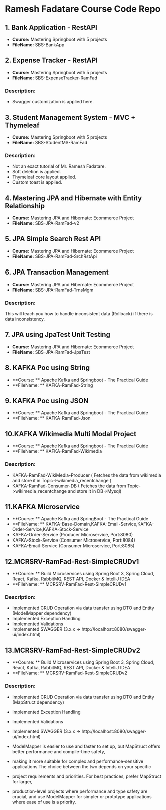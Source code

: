 # Ramesh Fadatare Course Code Repo

## 1. Bank Application - RestAPI
- **Course:** Mastering Springboot with 5 projects
- **FileName:** SBS-BankApp

## 2. Expense Tracker - RestAPI
- **Course:** Mastering Springboot with 5 projects
- **FileName:** SBS-ExpenseTracker-RamFad

### Description:
- Swagger customization is applied here.

## 3. Student Management System - MVC + Thymeleaf
- **Course:** Mastering Springboot with 5 projects
- **FileName:** SBS-StudentMS-RamFad

### Description:
- Not an exact tutorial of Mr. Ramesh Fadatare.
- Soft deletion is applied.
- Thymeleaf core layout applied.
- Custom toast is applied.

## 4. Mastering JPA and Hibernate with Entity Relationship
- **Course:** Mastering JPA and Hibernate: Ecommerce Project
- **FileName:** SBS-JPA-RamFad-v2

## 5. JPA Simple Search Rest API
- **Course:** Mastering JPA and Hibernate: Ecommerce Project
- **FileName:** SBS-JPA-RamFad-SrchRstApi

## 6. JPA Transaction Management
- **Course:** Mastering JPA and Hibernate: Ecommerce Project
- **FileName:** SBS-JPA-RamFad-TrnsMgm

### Description:
This will teach you how to handle inconsistent data (Rollback) if there is data inconsistency.

## 7. JPA using JpaTest Unit Testing
- **Course:** Mastering JPA and Hibernate: Ecommerce Project
- **FileName:** SBS-JPA-RamFad-JpaTest
	
## 8. KAFKA Poc using String
- **Course: ** Apache Kafka and Springboot - The Practical Guide
- **FileName: ** KAFKA-RamFad-String

## 9. KAFKA Poc using JSON
- **Course: ** Apache Kafka and Springboot - The Practical Guide
- **FileName: ** KAFKA-RamFad-Json

## 10.KAFKA Wikimedia Multi Modal Project
- **Course: ** Apache Kafka and Springboot - The Practical Guide
- **FileName: ** KAFKA-RamFad-Wikimedia

### Description:
- KAFKA-RamFad-WikiMedia-Producer ( Fetches the data from wikimedia and store it in Topic->wikimedia_recentchange )
- KAFKA-RamFad-Consumer-DB ( Fetches the data from Topic->wikimedia_recentchange and store it in DB->Mysql)


## 11.KAFKA Microservice
- **Course: ** Apache Kafka and SpringBoot - The Practical Guide
- **FileName: ** KAFKA-Base-Domain,KAFKA-Email-Service,KAFKA-Order-Service,KAFKA-Stock-Service
- KAFKA-Order-Service (Producer Microservice, Port:8080)
- KAFKA-Stock-Service (Consumer Microservice, Port:8084)
- KAFKA-Email-Service (Consumer Microservice, Port:8085)

## 12.MCRSRV-RamFad-Rest-SimpleCRUDv1
- **Course: ** Build Microservices using Spring Boot 3, Spring Cloud, React, Kafka, RabbitMQ, REST API, Docker & IntelliJ IDEA
- **FileName: ** MCRSRV-RamFad-Rest-SimpleCRUDv1

### Description:
- Implemented CRUD Operation via data transfer using DTO and Entity (ModelMapper dependency)
- Implemented Exception Handling
- Implemented Validations
- Implemented SWAGGER (3.x.x -> http://localhost:8080/swagger-ui/index.html)

## 13.MCRSRV-RamFad-Rest-SimpleCRUDv2
- **Course: ** Build Microservices using Spring Boot 3, Spring Cloud, React, Kafka, RabbitMQ, REST API, Docker & IntelliJ IDEA
- **FileName: ** MCRSRV-RamFad-Rest-SimpleCRUDv2

### Description:
- Implemented CRUD Operation via data transfer using DTO and Entity (MapStruct dependency)
- Implemented Exception Handling
- Implemented Validations
- Implemented SWAGGER (3.x.x -> http://localhost:8080/swagger-ui/index.html)

- ModelMapper is easier to use and faster to set up, but MapStruct offers better performance and compile-time safety,
- making it more suitable for complex and performance-sensitive applications.The choice between the two depends on your specific
- project requirements and priorities. For best practices, prefer MapStruct for larger, 
- production-level projects where performance and type safety are crucial, and use ModelMapper for simpler or prototype applications where ease of use is a priority.






	
	